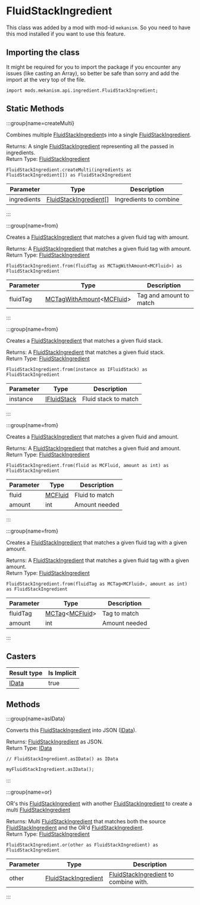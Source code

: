 # FluidStackIngredient

This class was added by a mod with mod-id `mekanism`. So you need to have this mod installed if you
want to use this feature.

## Importing the class

It might be required for you to import the package if you encounter any issues (like casting an
Array), so better be safe than sorry and add the import at the very top of the file.

```zenscript
import mods.mekanism.api.ingredient.FluidStackIngredient;
```

## Static Methods

:::group{name=createMulti}

Combines multiple [FluidStackIngredient](/mods/Mekanism/api/ingredient/FluidStackIngredient)s into a
single [FluidStackIngredient](/mods/Mekanism/api/ingredient/FluidStackIngredient).

Returns: A single [FluidStackIngredient](/mods/Mekanism/api/ingredient/FluidStackIngredient)
representing all the passed in ingredients.  
Return Type: [FluidStackIngredient](/mods/Mekanism/api/ingredient/FluidStackIngredient)

```zenscript
FluidStackIngredient.createMulti(ingredients as FluidStackIngredient[]) as FluidStackIngredient
```

| Parameter | Type | Description |
|-----------|------|-------------|
| ingredients | [FluidStackIngredient](/mods/Mekanism/api/ingredient/FluidStackIngredient)[] | Ingredients to combine |

:::

:::group{name=from}

Creates a [FluidStackIngredient](/mods/Mekanism/api/ingredient/FluidStackIngredient) that matches a
given fluid tag with amount.

Returns: A [FluidStackIngredient](/mods/Mekanism/api/ingredient/FluidStackIngredient) that matches a
given fluid tag with amount.  
Return Type: [FluidStackIngredient](/mods/Mekanism/api/ingredient/FluidStackIngredient)

```zenscript
FluidStackIngredient.from(fluidTag as MCTagWithAmount<MCFluid>) as FluidStackIngredient
```

| Parameter | Type | Description |
|-----------|------|-------------|
| fluidTag | [MCTagWithAmount](/vanilla/api/tags/MCTagWithAmount)&lt;[MCFluid](/vanilla/api/fluid/MCFluid)&gt; | Tag and amount to match |

:::

:::group{name=from}

Creates a [FluidStackIngredient](/mods/Mekanism/api/ingredient/FluidStackIngredient) that matches a
given fluid stack.

Returns: A [FluidStackIngredient](/mods/Mekanism/api/ingredient/FluidStackIngredient) that matches a
given fluid stack.  
Return Type: [FluidStackIngredient](/mods/Mekanism/api/ingredient/FluidStackIngredient)

```zenscript
FluidStackIngredient.from(instance as IFluidStack) as FluidStackIngredient
```

| Parameter | Type | Description |
|-----------|------|-------------|
| instance | [IFluidStack](/vanilla/api/fluid/IFluidStack) | Fluid stack to match |

:::

:::group{name=from}

Creates a [FluidStackIngredient](/mods/Mekanism/api/ingredient/FluidStackIngredient) that matches a
given fluid and amount.

Returns: A [FluidStackIngredient](/mods/Mekanism/api/ingredient/FluidStackIngredient) that matches a
given fluid and amount.  
Return Type: [FluidStackIngredient](/mods/Mekanism/api/ingredient/FluidStackIngredient)

```zenscript
FluidStackIngredient.from(fluid as MCFluid, amount as int) as FluidStackIngredient
```

| Parameter | Type | Description |
|-----------|------|-------------|
| fluid | [MCFluid](/vanilla/api/fluid/MCFluid) | Fluid to match |
| amount | int | Amount needed |

:::

:::group{name=from}

Creates a [FluidStackIngredient](/mods/Mekanism/api/ingredient/FluidStackIngredient) that matches a
given fluid tag with a given amount.

Returns: A [FluidStackIngredient](/mods/Mekanism/api/ingredient/FluidStackIngredient) that matches a
given fluid tag with a given amount.  
Return Type: [FluidStackIngredient](/mods/Mekanism/api/ingredient/FluidStackIngredient)

```zenscript
FluidStackIngredient.from(fluidTag as MCTag<MCFluid>, amount as int) as FluidStackIngredient
```

| Parameter | Type | Description |
|-----------|------|-------------|
| fluidTag | [MCTag](/vanilla/api/tags/MCTag)&lt;[MCFluid](/vanilla/api/fluid/MCFluid)&gt; | Tag to match |
| amount | int | Amount needed |

:::

## Casters

| Result type | Is Implicit |
|-------------|-------------|
| [IData](/vanilla/api/data/IData) | true |

## Methods

:::group{name=asIData}

Converts this [FluidStackIngredient](/mods/Mekanism/api/ingredient/FluidStackIngredient) into
JSON ([IData](/vanilla/api/data/IData)).

Returns: [FluidStackIngredient](/mods/Mekanism/api/ingredient/FluidStackIngredient) as JSON.  
Return Type: [IData](/vanilla/api/data/IData)

```zenscript
// FluidStackIngredient.asIData() as IData

myFluidStackIngredient.asIData();
```

:::

:::group{name=or}

OR's this [FluidStackIngredient](/mods/Mekanism/api/ingredient/FluidStackIngredient) with
another [FluidStackIngredient](/mods/Mekanism/api/ingredient/FluidStackIngredient) to create a
multi [FluidStackIngredient](/mods/Mekanism/api/ingredient/FluidStackIngredient)

Returns: Multi [FluidStackIngredient](/mods/Mekanism/api/ingredient/FluidStackIngredient) that
matches both the source [FluidStackIngredient](/mods/Mekanism/api/ingredient/FluidStackIngredient)
and the OR'd [FluidStackIngredient](/mods/Mekanism/api/ingredient/FluidStackIngredient).  
Return Type: [FluidStackIngredient](/mods/Mekanism/api/ingredient/FluidStackIngredient)

```zenscript
FluidStackIngredient.or(other as FluidStackIngredient) as FluidStackIngredient
```

| Parameter | Type | Description |
|-----------|------|-------------|
| other | [FluidStackIngredient](/mods/Mekanism/api/ingredient/FluidStackIngredient) | [FluidStackIngredient](/mods/Mekanism/api/ingredient/FluidStackIngredient) to combine with. |

:::


